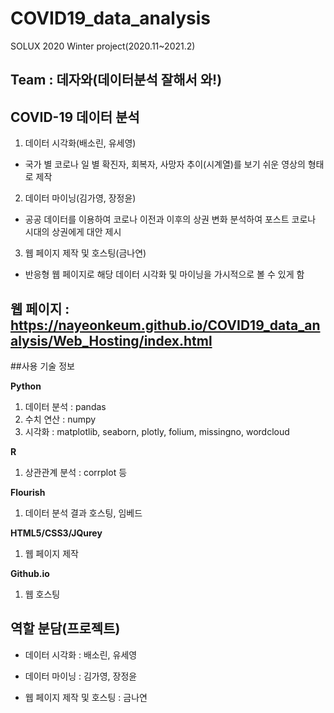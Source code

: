 # COVID19_data_analysis
SOLUX 2020 Winter project(2020.11~2021.2)


## Team : 데자와(데이터분석 잘해서 와!)


## COVID-19 데이터 분석
1. 데이터 시각화(배소린, 유세영)

- 국가 별 코로나 일 별 확진자, 회복자, 사망자 추이(시계열)를 보기 쉬운 영상의 형태로 제작

2. 데이터 마이닝(김가영, 장정윤)

- 공공 데이터를 이용하여 코로나 이전과 이후의 상권 변화 분석하여 포스트 코로나 시대의 상권에게 대안 제시

3. 웹 페이지 제작 및 호스팅(금나연)

- 반응형 웹 페이지로 해당 데이터 시각화 및 마이닝을 가시적으로 볼 수 있게 함


## 웹 페이지 : https://nayeonkeum.github.io/COVID19_data_analysis/Web_Hosting/index.html


##사용 기술 정보

**Python**
1. 데이터 분석 : pandas
2. 수치 연산 : numpy
3. 시각화 : matplotlib, seaborn, plotly, folium, missingno, wordcloud

**R**
1. 상관관계 분석 : corrplot 등

**Flourish**
1. 데이터 분석 결과 호스팅, 임베드

**HTML5/CSS3/JQurey**
1. 웹 페이지 제작

**Github.io**
1. 웹 호스팅


## 역할 분담(프로젝트)

- 데이터 시각화 : 배소린, 유세영

- 데이터 마이닝 : 김가영, 장정윤

- 웹 페이지 제작 및 호스팅 : 금나연

